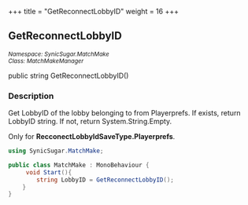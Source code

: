 +++
title = "GetReconnectLobbyID"
weight = 16
+++
## GetReconnectLobbyID
<small>*Namespace: SynicSugar.MatchMake* <br>
*Class: MatchMakeManager* </small>

public string GetReconnectLobbyID()


### Description
Get LobbyID of the lobby belonging to from Playerprefs. If exists, return LobbyID string. If not, return System.String.Empty.

 Only for **RecconectLobbyIdSaveType.Playerprefs**.


```cs
using SynicSugar.MatchMake;

public class MatchMake : MonoBehaviour {
     void Start(){
        string LobbyID = GetReconnectLobbyID();
    }
}
```